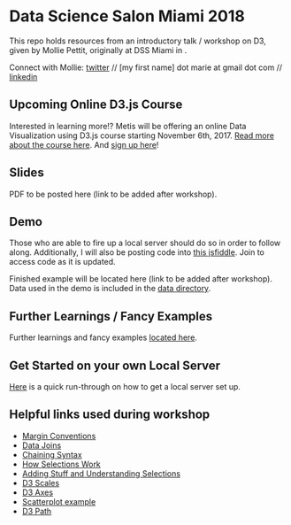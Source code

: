 # Data Science Salon Miami 2018

This repo holds resources from an introductory talk / workshop on D3, given by Mollie Pettit, originally at DSS Miami in .

Connect with Mollie: [twitter](https://twitter.com/MollzMP) // [my first name] dot marie at gmail dot com // [linkedin](https://www.linkedin.com/in/molliempettit/)

## Upcoming Online D3.js Course
Interested in learning more!? Metis will be offering an online Data Visualization using D3.js course starting November 6th, 2017. [Read more about the course here](online_course.md). And [sign up here](https://www.thisismetis.com/data-visualization-with-d3)!

## Slides

PDF to be posted here (link to be added after workshop).

## Demo

Those who are able to fire up a local server should do so in order to follow along. Additionally, I will also be posting code into [this jsfiddle](https://jsfiddle.net/#&togetherjs=zFIttuCoBx). Join to access code as it is updated.

Finished example will be located here (link to be added after workshop). Data used in the demo is included in the [data directory](/data).

## Further Learnings / Fancy Examples
Further learnings and fancy examples [located here](d3examples.md).

## Get Started on your own Local Server
[Here](local_server.md) is a quick run-through on how to get a local server set up.

## Helpful links used during workshop
 * [Margin Conventions](https://bl.ocks.org/mbostock/3019563)
 * [Data Joins](https://bost.ocks.org/mike/join/)
 * [Chaining Syntax](http://alignedleft.com/tutorials/d3/chaining-methods)
 * [How Selections Work](https://bost.ocks.org/mike/selection/)
 * [Adding Stuff and Understanding Selections](http://www.jeromecukier.net/blog/2011/08/09/d3-adding-stuff-and-oh-understanding-selections/)
 * [D3 Scales](http://alignedleft.com/tutorials/d3/scales)
 * [D3 Axes](http://alignedleft.com/tutorials/d3/axes)
 * [Scatterplot example](https://bl.ocks.org/mbostock/3887118)
 * [D3 Path](https://www.dashingd3js.com/svg-paths-and-d3js)

